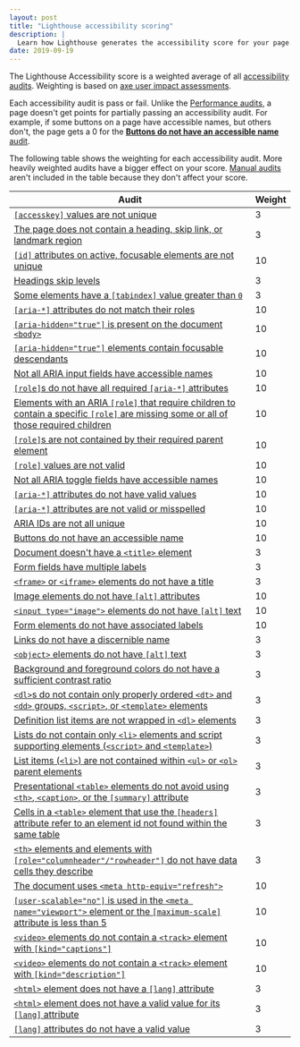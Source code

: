 ```yaml
---
layout: post
title: "Lighthouse accessibility scoring"
description: |
  Learn how Lighthouse generates the accessibility score for your page.
date: 2019-09-19
---
```


The Lighthouse Accessibility score is a weighted average
of all [accessibility audits](/lighthouse-accessibility).
Weighting is based on
[axe user impact assessments](https://github.com/dequelabs/axe-core/blob/develop/doc/rule-descriptions.md).

Each accessibility audit is pass or fail.
Unlike the [Performance audits](/lighthouse-performance),
a page doesn't get points for partially passing an accessibility audit.
For example, if some buttons on a page have accessible names,
but others don't, the page gets a 0 for the
[**Buttons do not have an accessible name** audit](/button-name).

The following table shows the weighting for each accessibility audit.
More heavily weighted audits have a bigger effect on your score.
[Manual audits](https://web.dev/lighthouse-accessibility/#additional-items-to-manually-check)
aren't included in the table because they don't affect your score.

<div class="w-table-wrapper">
  <table>
    <thead>
      <tr>
        <th>Audit</th>
        <th>Weight</th>
      </tr>
    </thead>
    <tbody>
      <tr>
        <td><a href="/accesskeys/"><code>[accesskey]</code> values are not unique</a></td>
        <td>3</td>
      </tr>
      <tr>
        <td><a href="/bypass/">The page does not contain a heading, skip link, or landmark region</a></td>
        <td>3</td>
      </tr>
      <tr>
        <td><a href="/duplicate-id-active/"><code>[id]</code> attributes on active, focusable elements are not unique</a></td>
        <td>10</td>
      </tr>
      <tr>
        <td><a href="/heading-order">Headings skip levels</a></td>
        <td>3</td>
      </tr>
      <tr>
        <td><a href="/tabindex/">Some elements have a <code>[tabindex]</code> value greater than <code>0</code></a></td>
        <td>3</td>
      </tr>
      <tr>
        <td><a href="/aria-allowed-attr/"><code>[aria-*]</code> attributes do not match their roles</a></td>
        <td>10</td>
      </tr>
      <tr>
        <td><a href="/aria-hidden-body"><code>[aria-hidden="true"]</code> is present on the document <code>&#60;body&#62;</code></a></td>
        <td>10</td>
      </tr>
      <tr>
        <td><a href="/aria-hidden-focus"><code>[aria-hidden="true"]</code> elements contain focusable descendants</a></td>
        <td>10</td>
      </tr>
      <tr>
        <td><a href="/aria-input-field-name">Not all ARIA input fields have accessible names</a></td>
        <td>10</td>
      </tr>
      <tr>
        <td><a href="/aria-required-attr/"><code>[role]</code>s do not have all required <code>[aria-*]</code> attributes</a></td>
        <td>10</td>
      </tr>
      <tr>
        <td><a href="/aria-required-children/">Elements with an ARIA <code>[role]</code> that require children to contain a specific <code>[role]</code> are missing some or all of those required children</a></td>
        <td>10</td>
      </tr>
      <tr>
        <td><a href="/aria-required-parent/"><code>[role]</code>s are not contained by their required parent element</a></td>
        <td>10</td>
      </tr>
      <tr>
        <td><a href="/aria-roles/"><code>[role]</code> values are not valid</a></td>
        <td>10</td>
      </tr>
      <tr>
        <td><a href="/aria-toggle-field-name/">Not all ARIA toggle fields have accessible names</a></td>
        <td>10</td>
      </tr>
      <tr>
        <td><a href="/aria-valid-attr-value/"><code>[aria-*]</code> attributes do not have valid values</a></td>
        <td>10</td>
      </tr>
      <tr>
        <td><a href="/aria-valid-attr/"><code>[aria-*]</code> attributes are not valid or misspelled</a></td>
        <td>10</td>
      </tr>
      <tr>
        <td><a href="/duplicate-id-aria/">ARIA IDs are not all unique</a></td>
        <td>10</td>
      </tr>
      <tr>
        <td><a href="/button-name/">Buttons do not have an accessible name</a></td>
        <td>10</td>
      </tr>
      <tr>
        <td><a href="/document-title/">Document doesn't have a <code>&#60;title&#62;</code> element</a></td>
        <td>3</td>
      </tr>
      <tr>
        <td><a href="/form-field-multiple-labels">Form fields have multiple labels</a></td>
        <td>3</td>
      </tr>
      <tr>
        <td><a href="/frame-title/"><code>&#60;frame&#62;</code> or <code>&#60;iframe&#62;</code> elements do not have a title</a></td>
        <td>3</td>
      </tr>
      <tr>
        <td><a href="/image-alt/">Image elements do not have <code>[alt]</code> attributes</a></td>
        <td>10</td>
      </tr>
      <tr>
        <td><a href="/input-image-alt/"><code>&#60;input type="image"&#62;</code> elements do not have <code>[alt]</code> text</a></td>
        <td>10</td>
      </tr>
      <tr>
        <td><a href="/label/">Form elements do not have associated labels</a></td>
        <td>10</td>
      </tr>
      <tr>
        <td><a href="/link-name/">Links do not have a discernible name</a></td>
        <td>3</td>
      </tr>
      <tr>
        <td><a href="/object-alt/"><code>&#60;object&#62;</code> elements do not have <code>[alt]</code> text</a></td>
        <td>3</td>
      </tr>
      <tr>
        <td><a href="/color-contrast/">Background and foreground colors do not have a sufficient contrast ratio</a></td>
        <td>3</td>
      </tr>
      <tr>
        <td><a href="/definition-list/"><code>&#60;dl&#62;</code>s do not contain only properly ordered <code>&#60;dt&#62;</code> and <code>&#60;dd&#62;</code> groups, <code>&#60;script&#62;</code>, or <code>&#60;template&#62;</code> elements</a></td>
        <td>3</td>
      </tr>
      <tr>
        <td><a href="/dlitem/">Definition list items are not wrapped in <code>&#60;dl&#62;</code> elements</a></td>
        <td>3</td>
      </tr>
      <tr>
        <td><a href="/list/">Lists do not contain only <code>&#60;li&#62;</code> elements and script supporting elements (<code>&#60;script&#62;</code> and <code>&#60;template&#62;</code>)</a></td>
        <td>3</td>
      </tr>
      <tr>
        <td><a href="/listitem/">List items (<code>&#60;li&#62;</code>) are not contained within <code>&#60;ul&#62;</code> or <code>&#60;ol&#62;</code> parent elements</a></td>
        <td>3</td>
      </tr>
      <tr>
        <td><a href="/layout-table/">Presentational <code>&#60;table&#62;</code> elements do not avoid using <code>&#60;th&#62;</code>, <code>&#60;caption&#62;</code>, or the <code>[summary]</code> attribute</a></td>
        <td>3</td>
      </tr>
      <tr>
        <td><a href="/td-headers-attr/">Cells in a <code>&#60;table&#62;</code> element that use the <code>[headers]</code> attribute refer to an element id not found within the same table</a></td>
        <td>3</td>
      </tr>
      <tr>
        <td><a href="/th-has-data-cells/"><code>&#60;th&#62;</code> elements and elements with <code>[role="columnheader"/"rowheader"]</code> do not have data cells they describe</a></td>
        <td>3</td>
      </tr>
      <tr>
        <td><a href="/meta-refresh/">The document uses <code>&#60;meta http-equiv="refresh"&#62;</code></a></td>
        <td>10</td>
      </tr>
      <tr>
        <td><a href="/meta-viewport/"><code>[user-scalable="no"]</code> is used in the <code>&#60;meta name="viewport"&#62;</code> element or the <code>[maximum-scale]</code> attribute is less than 5</a></td>
        <td>10</td>
      </tr>
      <tr>
        <td><a href="/video-caption/"><code>&#60;video&#62;</code> elements do not contain a <code>&#60;track&#62;</code> element with <code>[kind="captions"]</code></a></td>
        <td>10</td>
      </tr>
      <tr>
        <td><a href="/video-description/"><code>&#60;video&#62;</code> elements do not contain a <code>&#60;track&#62;</code> element with <code>[kind="description"]</code></a></td>
        <td>10</td>
      </tr>
      <tr>
        <td><a href="/html-has-lang/"><code>&#60;html&#62;</code> element does not have a <code>[lang]</code> attribute</a></td>
        <td>3</td>
      </tr>
      <tr>
        <td><a href="/html-lang-valid/"><code>&#60;html&#62;</code> element does not have a valid value for its <code>[lang]</code> attribute</a></td>
        <td>3</td>
      </tr>
      <tr>
        <td><a href="/valid-lang/"><code>[lang]</code> attributes do not have a valid value</a></td>
        <td>3</td>
      </tr>
    </tbody>
  </table>
</div>
